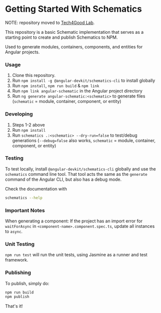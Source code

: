 # Getting Started With Schematics

NOTE: repository moved to [Tech4Good Lab](https://github.com/tech4good-lab).

This repository is a basic Schematic implementation that serves as a starting point to create and publish Schematics to NPM.

Used to generate modules, containers, components, and entities for Angular projects.

### Usage

1. Clone this repository.
2. Run `npm install -g @angular-devkit/schematics-cli` to install globally
3. Run `npm install`, `npm run build` & `npm link`
4. Run `npm link angular-schematic` in the Angular project directory
5. Run `ng generate angular-schematic:<schematic>` to generate files (`schematic` = module, container, component, or entity)

### Developing

1. Steps 1-2 above
2. Run `npm install`
3. Run `schematics .:<schematic> --dry-run=false` to test/debug generations (`--debug=false` also works, `schematic` = module, container, component, or entity)

### Testing

To test locally, install `@angular-devkit/schematics-cli` globally and use the `schematics` command line tool. That tool acts the same as the `generate` command of the Angular CLI, but also has a debug mode.

Check the documentation with
```bash
schematics --help
```

### Important Notes

When generating a component: If the project has an import error for `waitForAsync` in `<component-name>.component.spec.ts`, update all instances to `async`.

### Unit Testing

`npm run test` will run the unit tests, using Jasmine as a runner and test framework.

### Publishing

To publish, simply do:

```bash
npm run build
npm publish
```

That's it!
 
